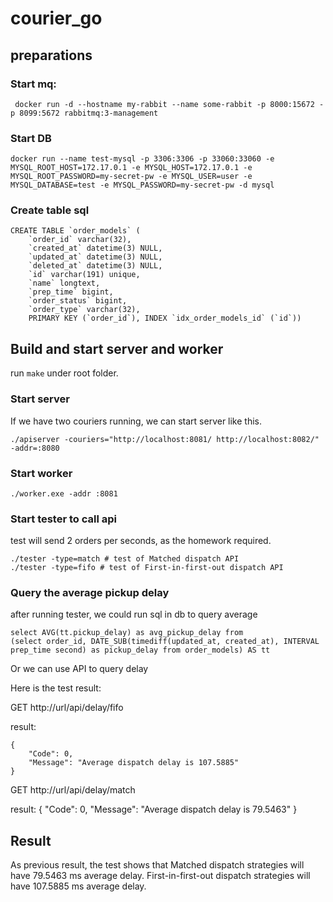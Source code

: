 # courier_go

## preparations

### Start mq:

```
 docker run -d --hostname my-rabbit --name some-rabbit -p 8000:15672 -p 8099:5672 rabbitmq:3-management
```

### Start DB

```
docker run --name test-mysql -p 3306:3306 -p 33060:33060 -e MYSQL_ROOT_HOST=172.17.0.1 -e MYSQL_HOST=172.17.0.1 -e MYSQL_ROOT_PASSWORD=my-secret-pw -e MYSQL_USER=user -e MYSQL_DATABASE=test -e MYSQL_PASSWORD=my-secret-pw -d mysql
```

### Create table sql

```
CREATE TABLE `order_models` (
    `order_id` varchar(32),
    `created_at` datetime(3) NULL,
    `updated_at` datetime(3) NULL,
    `deleted_at` datetime(3) NULL,
    `id` varchar(191) unique,
    `name` longtext,
    `prep_time` bigint,
    `order_status` bigint,
    `order_type` varchar(32),
    PRIMARY KEY (`order_id`), INDEX `idx_order_models_id` (`id`))
```

## Build and start server and worker

run ``make`` under root folder.

### Start server
If we have two couriers running, we can start server like this.
```
./apiserver -couriers="http://localhost:8081/ http://localhost:8082/" -addr=:8080
```

### Start worker
```
./worker.exe -addr :8081
``` 

### Start tester to call api
test will send 2 orders per seconds, as the homework required.
```
./tester -type=match # test of Matched dispatch API
./tester -type=fifo # test of First-in-first-out​ dispatch API
```

### Query the average pickup delay
after running tester, we could run sql in db to query average
```
select AVG(tt.pickup_delay) as avg_pickup_delay from
(select order_id, DATE_SUB(timediff(updated_at, created_at), INTERVAL prep_time second) as pickup_delay from order_models) AS tt
```

Or we can use API to query delay

Here is the test result:

GET http://url/api/delay/fifo

result:
```
{
    "Code": 0,
    "Message": "Average dispatch delay is 107.5885"
}
```

GET http://url/api/delay/match

result:
{
    "Code": 0,
    "Message": "Average dispatch delay is 79.5463"
}

## Result

As previous result, the test shows that Matched dispatch strategies will have 79.5463 ms average delay.
First-in-first-out​ dispatch strategies will have 107.5885 ms average delay.
